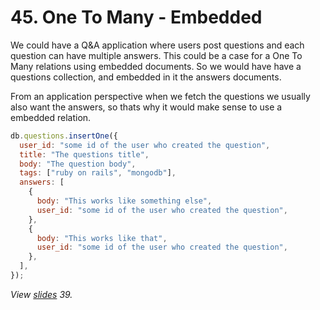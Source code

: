 # 45. One To Many - Embedded

We could have a Q&A application where users post questions and each question can have multiple answers. This could be a case for a One To Many relations using embedded documents. So we would have have a questions collection, and embedded in it the answers documents.

From an application perspective when we fetch the questions we usually also want the answers, so thats why it would make sense to use a embedded relation.

```javascript
db.questions.insertOne({
  user_id: "some id of the user who created the question",
  title: "The questions title",
  body: "The question body",
  tags: ["ruby on rails", "mongodb"],
  answers: [
    {
      body: "This works like something else",
      user_id: "some id of the user who created the question",
    },
    {
      body: "This works like that",
      user_id: "some id of the user who created the question",
    },
  ],
});
```

_View [slides](../slides.pdf) 39._
